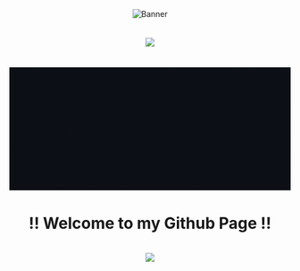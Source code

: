 <div align="center" width="100%"><img width="85%" height="400px" src="https://media.giphy.com/media/f3iwJFOVOwuy7K6FFw/giphy.gif" alt="Banner" /></div>
<br/><br/>
<div align="center"><img src="https://quotes-github-readme.vercel.app/api?type=horizontal&theme=dark" /></div>
<br/><br/>
<div align="center"><img height="220px" src="https://github.com/Sujalk1310/Sujalk1310/blob/main/Images/Greeting.gif" alt="Greetings" /></div>
<div align="center"><h1>!! Welcome to my Github Page !!</h1></div>
<br/>
<div align="center"><img src="https://github-stats-alpha.vercel.app/api?username=sujalk1310&cc=000&tc=fff&ic=fff&bc=000" /></div>


